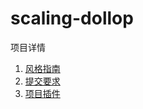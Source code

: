# scaling-dollop
项目详情
1. [风格指南]('/docs/风格指南.md')
2. [提交要求]('/docs/代码提交.md')
3. [项目插件]('/docs/项目插件.md')